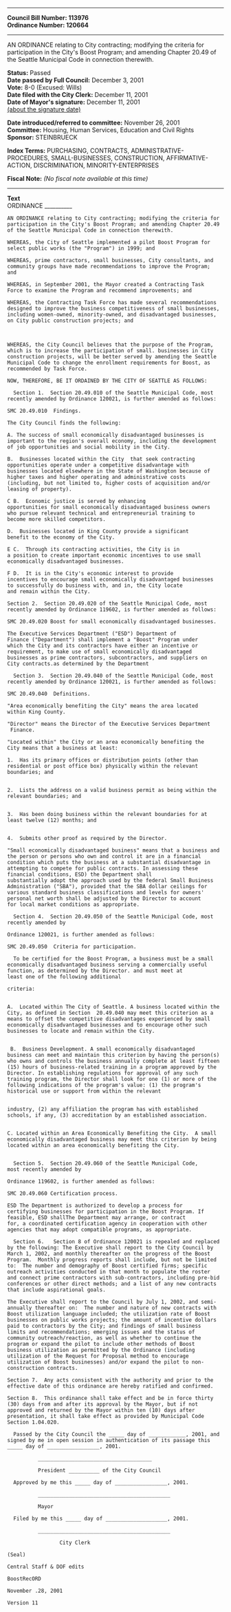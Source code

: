 * * * * *  
  
**Council Bill Number: [](#h0)[](#h2)113976**   
**Ordinance Number: 120664**  
  
* * * * *  
  
AN ORDINANCE relating to City contracting; modifying the criteria for participation in the City's Boost Program; and amending Chapter 20.49 of the Seattle Municipal Code in connection therewith.  
  
**Status:** Passed   
**Date passed by Full Council:** December 3, 2001   
**Vote:** 8-0 (Excused: Wills)   
**Date filed with the City Clerk:** December 11, 2001   
**Date of Mayor's signature:** December 11, 2001   
[(about the signature date)](/~public/approvaldate.htm)   
  
  
**Date introduced/referred to committee:** November 26, 2001   
**Committee:** Housing, Human Services, Education and Civil Rights   
**Sponsor:** STEINBRUECK   
  
**Index Terms:** PURCHASING, CONTRACTS, ADMINISTRATIVE-PROCEDURES, SMALL-BUSINESSES, CONSTRUCTION, AFFIRMATIVE-ACTION, DISCRIMINATION, MINORITY-ENTERPRISES  
  
**Fiscal Note:** *(No fiscal note available at this time)*  
  
* * * * *  
  
**Text**  
    ORDINANCE __________  
  
    AN ORDINANCE relating to City contracting; modifying the criteria for  
    participation in the City's Boost Program; and amending Chapter 20.49  
    of the Seattle Municipal Code in connection therewith.  
  
    WHEREAS, the City of Seattle implemented a pilot Boost Program for  
    select public works (the "Program") in 1999; and  
  
    WHEREAS, prime contractors, small businesses, City consultants, and  
    community groups have made recommendations to improve the Program;  
    and  
  
    WHEREAS, in September 2001, the Mayor created a Contracting Task  
    Force to examine the Program and recommend improvements; and  
  
    WHEREAS, the Contracting Task Force has made several recommendations  
    designed to improve the business competitiveness of small businesses,  
    including women-owned, minority-owned, and disadvantaged businesses,  
    on City public construction projects; and  
  
  
  
    WHEREAS, the City Council believes that the purpose of the Program,  
    which is to increase the participation of small. businesses in City  
    construction projects, will be better served by amending the Seattle  
    Municipal Code to change the enrollment requirements for Boost, as  
    recommended by Task Force.  
  
    NOW, THEREFORE, BE IT ORDAINED BY THE CITY OF SEATTLE AS FOLLOWS:  
  
      Section 1.  Section 20.49.010 of the Seattle Municipal Code, most  
    recently amended by Ordinance 120021, is further amended as follows:  
  
    SMC 20.49.010  Findings.  
  
    The City Council finds the following:  
  
    A. The success of small economically disadvantaged businesses is  
    important to the region's overall economy, including the development  
    of job opportunities and social mobility in the City.  
  
    B.  Businesses located within the City  that seek contracting  
    opportunities operate under a competitive disadvantage with  
    businesses located elsewhere in the State of Washington because of  
    higher taxes and higher operating and administrative costs  
    (including, but not limited to, higher costs of acquisition and/or  
    leasing of property).  
  
    C B.  Economic justice is served by enhancing  
    opportunities for small economically disadvantaged business owners   
    who pursue relevant technical and entrepreneurial training to  
    become more skilled competitors.  
  
    D.  Businesses located in King County provide a significant  
    benefit to the economy of the City.  
  
    E C.  Through its contracting activities, the City is in  
    a position to create important economic incentives to use small  
    economically disadvantaged businesses.  
  
    F D.  It is in the City's economic interest to provide  
    incentives to encourage small economically disadvantaged businesses  
    to successfully do business with, and in, the City locate  
    and remain within the City.  
  
    Section 2.  Section 20.49.020 of the Seattle Municipal Code, most  
    recently amended by Ordinance 119602, is further amended as follows:  
  
    SMC 20.49.020 Boost for small economically disadvantaged businesses.  
  
    The Executive Services Department ("ESD") Department of  
    Finance ("Department") shall implement a "Boost" Program under  
    which the City and its contractors have either an incentive or  
    requirement, to make use of small economically disadvantaged  
    businesses as prime contractors, subcontractors, and suppliers on  
    City contracts.as determined by the Department  
  
      Section 3.  Section 20.49.040 of the Seattle Municipal Code, most  
    recently amended by Ordinance 120021, is further amended as follows:  
  
    SMC 20.49.040  Definitions.  
  
    "Area economically benefiting the City" means the area located  
    within King County.  
  
    "Director" means the Director of the Executive Services Department  
     Finance.  
  
    "Located within" the City or an area economically benefiting the  
    City means that a business at least:  
  
    1.  Has its primary offices or distribution points (other than  
    residential or post office box) physically within the relevant  
    boundaries; and  
  
  
    2.  Lists the address on a valid business permit as being within the  
    relevant boundaries; and  
  
  
    3.  Has been doing business within the relevant boundaries for at  
    least twelve (12) months; and  
  
  
    4.  Submits other proof as required by the Director.  
  
    "Small economically disadvantaged business" means that a business and  
    the person or persons who own and control it are in a financial  
    condition which puts the business at a substantial disadvantage in  
    attempting to compete for public contracts. In assessing these  
    financial conditions, ESD) the Department shall  
    substantially adopt the approach used by the federal Small Business  
    Administration ("SBA"), provided that the SBA dollar ceilings for  
    various standard business classifications and levels for owners'  
    personal net worth shall be adjusted by the Director to account  
    for local market conditions as appropriate.  
  
      Section 4.  Section 20.49.050 of the Seattle Municipal Code, most  
    recently amended by  
  
    Ordinance 120021, is further amended as follows:  
  
    SMC 20.49.050  Criteria for participation.  
  
      To be certified for the Boost Program, a business must be a small  
    economically disadvantaged business serving a commercially useful  
    function, as determined by the Director. and must meet at  
    least one of the following additional  
  
    criteria:  
  
  
    A.  Located within The City of Seattle. A business located within the  
    City, as defined in Section  20.49.040 may meet this criterion as a  
    means to offset the competitive disadvantages experienced by small  
    economically disadvantaged businesses and to encourage other such  
    businesses to locate and remain within the City.  
  
  
     B.  Business Development. A small economically disadvantaged  
    business can meet and maintain this criterion by having the person(s)  
    who owns and controls the business annually complete at least fifteen  
    (15) hours of business-related training in a program approved by the  
    Director. In establishing regulations for approval of any such  
    training program, the Director shall look for one (1) or more of the  
    following indications of the program's value: (1) the program's  
    historical use or support from within the relevant  
  
  
    industry, (2) any affiliation the program has with established  
    schools, if any, (3) accreditation by an established association.  
  
  
    C. Located within an Area Economically Benefiting the City.  A small  
    economically disadvantaged business may meet this criterion by being  
    located within an area economically benefiting the City.  
  
  
      Section 5.  Section 20.49.060 of the Seattle Municipal Code,  
    most recently amended by  
  
    Ordinance 119602, is further amended as follows:  
  
    SMC 20.49.060 Certification process.  
  
    ESD The Department is authorized to develop a process for  
    certifying businesses for participation in the Boost Program. If  
    feasible, ESD shallThe Department may arrange, or contract  
    for, a coordinated certification agency in cooperation with other  
    agencies that may adopt compatible programs, as appropriate.  
  
      Section 6.   Section 8 of Ordinance 120021 is repealed and replaced  
    by the following: The Executive shall report to the City Council by  
    March 1, 2002, and monthly thereafter on the progress of the Boost  
    Program.  Monthly progress reports shall include, but not be limited  
    to:  The number and demography of Boost certified firms; specific  
    outreach activities conducted in that month to populate the roster  
    and connect prime contractors with sub-contractors, including pre-bid  
    conferences or other direct methods; and a list of any new contracts  
    that include aspirational goals.  
  
    The Executive shall report to the Council by July 1, 2002, and semi-  
    annually thereafter on:  The number and nature of new contracts with  
    Boost utilization language included; the utilization rate of Boost  
    businesses on public works projects; the amount of incentive dollars  
    paid to contractors by the City; and findings of small business  
    limits and recommendations; emerging issues and the status of  
    community outreach/reaction, as well as whether to continue the  
    program or expand the pilot to include other methods of Boost  
    business utilization as permitted by the Ordinance (including  
    utilization of the Request for Proposal method to encourage  
    utilization of Boost businesses) and/or expand the pilot to non-  
    construction contracts.  
  
    Section 7.  Any acts consistent with the authority and prior to the  
    effective date of this ordinance are hereby ratified and confirmed.  
  
    Section 8.  This ordinance shall take effect and be in force thirty  
    (30) days from and after its approval by the Mayor, but if not  
    approved and returned by the Mayor within ten (10) days after  
    presentation, it shall take effect as provided by Municipal Code  
    Section 1.04.020.  
  
      Passed by the City Council the _____ day of ____________, 2001, and  
    signed by me in open session in authentication of its passage this  
    _____ day of _________________, 2001.  
  
              _____________________________________  
  
              President __________ of the City Council  
  
      Approved by me this _____ day of _________________, 2001.  
  
              ___________________________________________  
  
              Mayor  
  
      Filed by me this _____ day of ____________________, 2001.  
  
              ___________________________________________  
  
                     City Clerk  
  
    (Seal)  
  
    Central Staff & DOF edits  
  
    BoostRecORD  
  
    November .28, 2001  
  
    Version 11  
